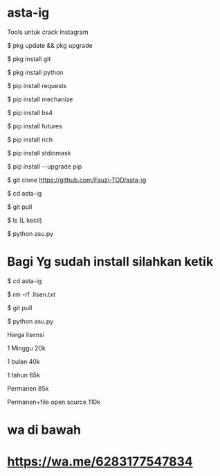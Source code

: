 # asta-ig

Tools untuk crack Instagram

$ pkg update && pkg upgrade

$ pkg install git

$ pkg install python

$ pip install requests

$ pip install mechanize

$ pip install bs4

$ pip install futures

$ pip install rich

$ pip install stdiomask

$ pip install --upgrade pip

$ git clone https://github.com/Fauzi-TOD/asta-ig

$ cd asta-ig

$ git pull

$ ls (L kecil)

$ python asu.py

# Bagi Yg sudah install silahkan ketik

$ cd asta-ig

$ rm -rf .lisen.txt

$ git pull

$ python asu.py

Harga lisensi

1 Minggu 20k

1 bulan 40k

1 tahun 65k

Permanen 85k

Permanen+file open source 110k

# wa di bawah

# https://wa.me/6283177547834
